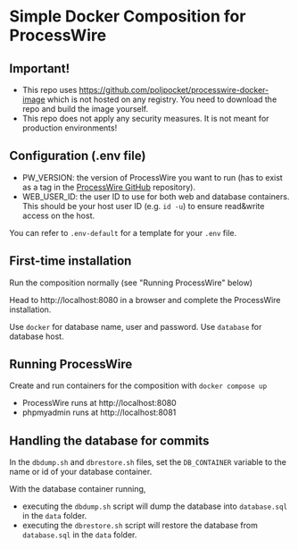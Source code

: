 # Simple Docker Composition for ProcessWire

## Important!

* This repo uses https://github.com/poljpocket/processwire-docker-image which is not hosted on any registry. You need to download the repo and build the image yourself.
* This repo does not apply any security measures. It is not meant for production environments!

## Configuration (.env file)

- PW_VERSION: the version of ProcessWire you want to run (has to exist as a tag in
  the [ProcessWire GitHub](https://github.com/processwire/processwire) repository).
- WEB_USER_ID: the user ID to use for both web and database containers. This should be your host user ID (e.g. `id -u`)
  to ensure read&write access on the host.

You can refer to `.env-default` for a template for your `.env` file.

## First-time installation

Run the composition normally (see "Running ProcessWire" below)

Head to http://localhost:8080 in a browser and complete the ProcessWire installation.

Use `docker` for database name, user and password. Use `database` for database host.

## Running ProcessWire

Create and run containers for the composition with `docker compose up`

- ProcessWire runs at http://localhost:8080
- phpmyadmin runs at http://localhost:8081

## Handling the database for commits

In the `dbdump.sh` and `dbrestore.sh` files, set the `DB_CONTAINER` variable to the name or id of your database container.

With the database container running,
- executing the `dbdump.sh` script will dump the database into `database.sql` in the `data` folder.
- executing the `dbrestore.sh` script will restore the database from `database.sql` in the `data` folder.
